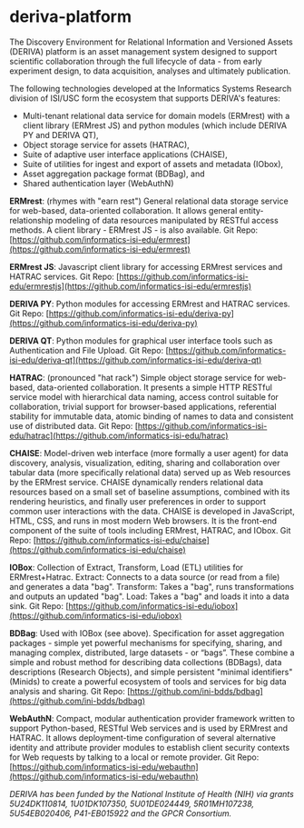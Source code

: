 # deriva-platform
The Discovery Environment for Relational Information and Versioned Assets (DERIVA) platform is an asset management system designed to support scientific collaboration through the full lifecycle of data - from early experiment design, to data acquisition, analyses and ultimately publication.

The following technologies developed at the Informatics Systems Research division of ISI/USC form the ecosystem that supports DERIVA's features:

* Multi-tenant relational data service for domain models (ERMrest) with a client library (ERMrest JS) and python modules (which include DERIVA PY and DERIVA QT),
* Object storage service for assets (HATRAC),
* Suite of adaptive user interface applications (CHAISE),
* Suite of utilities for ingest and export of assets and metadata (IObox),
* Asset aggregation package format (BDBag), and
* Shared authentication layer (WebAuthN)

**ERMrest**: (rhymes with "earn rest") General relational data storage service for web-based, data-oriented collaboration. It allows general entity-relationship modeling of data resources manipulated by RESTful access methods. A client library - ERMrest JS - is also available.
Git Repo: [https://github.com/informatics-isi-edu/ermrest](https://github.com/informatics-isi-edu/ermrest)

**ERMrest JS**: Javascript client library for accessing ERMrest services and HATRAC services.
Git Repo: [https://github.com/informatics-isi-edu/ermrestjs](https://github.com/informatics-isi-edu/ermrestjs)

**DERIVA PY**: Python modules for accessing ERMrest and HATRAC services.
Git Repo: [https://github.com/informatics-isi-edu/deriva-py](https://github.com/informatics-isi-edu/deriva-py)

**DERIVA QT**: Python modules for graphical user interface tools such as Authentication and File Upload.
Git Repo: [https://github.com/informatics-isi-edu/deriva-qt](https://github.com/informatics-isi-edu/deriva-qt)

**HATRAC**: (pronounced "hat rack") Simple object storage service for web-based, data-oriented collaboration. It presents a simple HTTP RESTful service model with hierarchical data naming, access control suitable for collaboration, trivial support for browser-based applications, referential stability for immutable data, atomic binding of names to data and consistent use of distributed data.
Git Repo: [https://github.com/informatics-isi-edu/hatrac](https://github.com/informatics-isi-edu/hatrac)

**CHAISE**: Model-driven web interface (more formally a user agent) for data discovery, analysis, visualization, editing, sharing and collaboration over tabular data (more specifically relational data) served up as Web resources by the ERMrest service. CHAISE dynamically renders relational data resources based on a small set of baseline assumptions, combined with its rendering heuristics, and finally user preferences in order to support common user interactions with the data. CHAISE is developed in JavaScript, HTML, CSS, and runs in most modern Web browsers. It is the front-end component of the suite of tools including ERMrest, HATRAC, and IObox.
Git Repo: [https://github.com/informatics-isi-edu/chaise](https://github.com/informatics-isi-edu/chaise)

**IOBox**: Collection of Extract, Transform, Load (ETL) utilities for ERMrest+Hatrac. Extract: Connects to a data source (or read from a file) and generates a data "bag". Transform: Takes a "bag", runs transformations and outputs an updated "bag". Load: Takes a "bag" and loads it into a data sink.
Git Repo: [https://github.com/informatics-isi-edu/iobox](https://github.com/informatics-isi-edu/iobox)

**BDBag**: Used with IOBox (see above). Specification for asset aggregation packages - simple yet powerful mechanisms for specifying, sharing, and managing complex, distributed, large datasets - or “bags”. These combine a simple and robust method for describing data collections (BDBags), data descriptions (Research Objects), and simple persistent "minimal identifiers" (Minids) to create a powerful ecosystem of tools and services for big data analysis and sharing.
Git Repo: [https://github.com/ini-bdds/bdbag](https://github.com/ini-bdds/bdbag)

**WebAuthN**: Compact, modular authentication provider framework written to support Python-based, RESTful Web services and is used by ERMrest and HATRAC. It allows deployment-time configuration of several alternative identity and attribute provider modules to establish client security contexts for Web requests by talking to a local or remote provider.
Git Repo: [https://github.com/informatics-isi-edu/webauthn](https://github.com/informatics-isi-edu/webauthn)

*DERIVA has been funded by the National Institute of Health (NIH) via grants 5U24DK110814, 1U01DK107350, 5U01DE024449, 5R01MH107238, 5U54EB020406, P41-EB015922 and the GPCR Consortium.*
